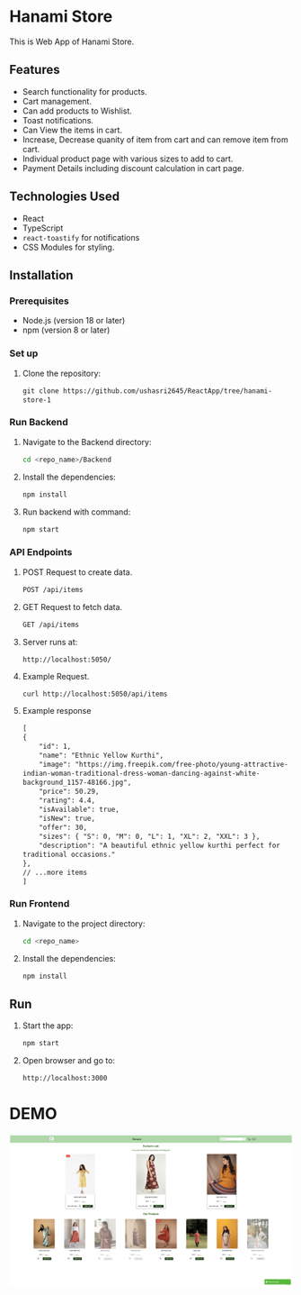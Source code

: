 # Hanami Store

This is Web App of Hanami Store.

## Features

* Search functionality for products.
* Cart management.
* Can add products to Wishlist. 
* Toast notifications.
* Can View the items in cart.
* Increase, Decrease quanity of item from cart and can remove item from cart.
* Individual product page with various sizes to add to cart.
* Payment Details including discount calculation in cart page.

## Technologies Used

* React
* TypeScript
* `react-toastify` for notifications
* CSS Modules for styling.

## Installation

### Prerequisites

* Node.js (version 18 or later)
* npm (version 8 or later)

### Set up

1. Clone the repository:
    ```
    git clone https://github.com/ushasri2645/ReactApp/tree/hanami-store-1
    ```

### Run Backend
1. Navigate to the Backend directory:
    ```sh
    cd <repo_name>/Backend
    ```
2. Install the dependencies:
    ```sh
    npm install
    ```
3. Run backend with command:
    ```sh
    npm start
    ```
 
### API Endpoints
1. POST Request to create data.
    ```sh
    POST /api/items
    ```

2. GET Request to fetch data.
    ```sh
    GET /api/items
    ```
3. Server runs at:
    ```
    http://localhost:5050/
    ```
4. Example Request.
    ```
    curl http://localhost:5050/api/items
    ```
5. Example response
    ```
    [
    {
        "id": 1,
        "name": "Ethnic Yellow Kurthi",
        "image": "https://img.freepik.com/free-photo/young-attractive-indian-woman-traditional-dress-woman-dancing-against-white-background_1157-48166.jpg",
        "price": 50.29,
        "rating": 4.4,
        "isAvailable": true,
        "isNew": true,
        "offer": 30,
        "sizes": { "S": 0, "M": 0, "L": 1, "XL": 2, "XXL": 3 },
        "description": "A beautiful ethnic yellow kurthi perfect for traditional occasions."
    },
    // ...more items
    ]
    ```

### Run Frontend
1. Navigate to the project directory:
    ```sh
    cd <repo_name>
    ```

2. Install the dependencies:
    ```sh
    npm install
    ```

## Run

1. Start the app:
    ```sh
    npm start
    ```

2. Open browser and go to:
    ```
    http://localhost:3000
    ```

# DEMO

![UI Image](<public/assests/image.png>)